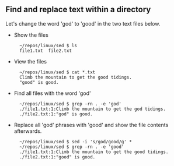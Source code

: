 ## Find and replace text within a directory
Let's change the word 'god' to 'good' in the two text files below.

* Show the files

		~/repos/linux/sed $ ls
		file1.txt  file2.txt

* View the files		

		~/repos/linux/sed $ cat *.txt
		Climb the mountain to get the good tidings.
		"good" is good.

* Find all files with the word 'god'	

		~/repos/linux/sed $ grep -rn . -e 'god'
		./file1.txt:1:Climb the mountain to get the god tidings.
		./file2.txt:1:"god" is good.

* Replace all 'god' phrases with 'good' and show the file contents afterwards.
		
		~/repos/linux/sed $ sed -i 's/god/good/g' *
		~/repos/linux/sed $ grep -rn . -e 'good'
		./file1.txt:1:Climb the mountain to get the good tidings.
		./file2.txt:1:"good" is good.

